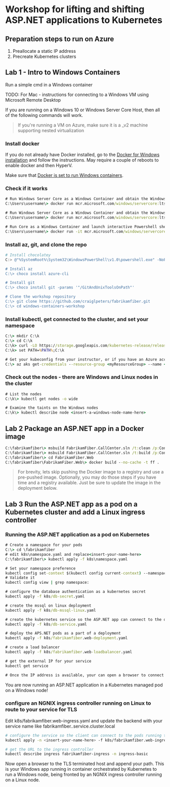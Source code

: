 # Workshop for lifting and shifting ASP.NET applications to Kubernetes

## Preparation steps to run on Azure

1. Preallocate a static IP address
1. Precreate Kubernetes clusters

## Lab 1 - Intro to Windows Containers

Run a simple cmd in a Windows container

TODO: For Mac - instructions for connecting to a Windows VM using Microsoft Remote Desktop

If you are running on a Windows 10 or Windows Server Core Host, then all of the following commands will work.
> If you're running a VM on Azure, make sure it is a _v2 machine supporting nested virtualization

### Install docker

If you do not already have Docker installed, go to the [Docker for Windows installation](https://hub.docker.com/editions/community/docker-ce-desktop-windows) and follow the instructions. May require a couple of reboots to enable docker and then HyperV.

Make sure that [Docker is set to run Windows containers](https://docs.docker.com/docker-for-windows/#switch-between-windows-and-linux-containers).

### Check if it works

```cmd
# Run Windows Server Core as a Windows Container and obtain the Windows Build information via ver
C:\Users\username\> docker run mcr.microsoft.com/windows/servercore:ltsc2019 cmd /c ver

# Run Windows Server Core as a Windows Container and obtain the Windows Build information via Powershell
C:\Users\username\> docker run mcr.microsoft.com/windows/servercore:ltsc2019 powershell [environment]::OSVersion.Version

# Run Core as a Windows Container and launch interactive Powershell shell
C:\Users\username\> docker run -it mcr.microsoft.com/windows/servercore:ltsc2019 powershell
```

### Install az, git, and clone the repo

```powershell
# Install chocolatey
C:> @"%SystemRoot%\System32\WindowsPowerShell\v1.0\powershell.exe" -NoProfile -InputFormat None -ExecutionPolicy Bypass -Command "iex ((New-Object System.Net.WebClient).DownloadString('https://chocolatey.org/install.ps1'))" && SET "PATH=%PATH%;%ALLUSERSPROFILE%\chocolatey\bin"

# Install az
C:\> choco install azure-cli

# Install git
C:\> choco install git -params '"/GitAndUnixToolsOnPath"'

# Clone the workshop repository
C:\> git clone https://github.com/craiglpeters/fabrikamfiber.git
C:\> cd windows-containers-workshop
```
### Install kubectl, get connected to the cluster, and set your namespace

```cmd
C:\> mkdir C:\k
C:\> cd C:\k
C:\k> curl -LO https://storage.googleapis.com/kubernetes-release/release/v1.14.0/bin/windows/amd64/kubectl.exe
C:\k> set PATH=%PATH%;C:\k

# Get your kubeconfig from your instructor, or if you have an Azure account follow the instructions in the [AKS docs](https://docs.microsoft.com/en-us/azure/aks/windows-container-cli) to create an AKS cluster with a Windows nodepool
C:\> az aks get-credentials --resource-group <myResourceGroup> --name <myAKSCluster>
```

### Check out the nodes - there are Windows and Linux nodes in the cluster
```cmd
# List the nodes
C:\k\> kubectl get nodes -o wide

# Examine the taints on the Windows nodes
C:\k\> kubectl describe node <insert-a-windows-node-name-here>
```

## Lab 2 Package an ASP.NET app in a Docker image

```cmd
C:\fabrikamfiber\> msbuild FabrikamFiber.CallCenter.sln /t:clean /p:Configuration=Release
C:\fabrikamfiber\> msbuild FabrikamFiber.CallCenter.sln /t:build /p:Configuration=Release /p:PublishProfile=FolderProfile /p:DeployOnBuild=true
C:\fabrikamfiber\> cd FabrikamFiber.Web
C:\fabrikamfiber\FabrikamFiber.Web\> docker build --no-cache -t ff .
```
> For brevity, lets skip pushing the Docker image to a registry and use a pre-pushed image. Optionally, you may do those steps if you have time and a registry available. Just be sure to update the image in the deployment below.

## Lab 3 Run the ASP.NET app as a pod on a Kubernetes cluster and add a Linux ingress controller

### Running the ASP.NET application as a pod on Kubernetes

```cmd
# Create a namespace for your pods
C:\> cd \fabrikamfiber
# edit k8s\namespace.yaml and replace<insert-your-name-here>
C:\fabrikamfiber\> kubectl apply -f k8s\namespace.yaml

# Set your namespace preference
kubectl config set-context $(kubectl config current-context) --namespace=<insert-your-name-here>
# Validate it
kubectl config view | grep namespace:

# configure the database authentication as a kubernetes secret
kubectl apply -f k8s/db-secret.yaml

# create the mssql on linux deployment
kubectl apply -f k8s/db-mssql-linux.yaml

# create the kubernetes service so the ASP.NET app can connect to the database
kubectl apply -f k8s/db-service.yaml

# deploy the APS.NET pods as a part of a deployment
kubectl apply -f k8s/fabrikamfiber.web-deployment.yaml

# create a load balancer
kubectl apply -f k8s/fabrikamfiber.web-loadbalancer.yaml

# get the external IP for your service
kubectl get service

# Once the IP address is available, your can open a browser to connect to your ASP.NET app running in an container on a Windows node
```
You  are now running an ASP.NET application in a Kubernetes managed pod on a Windows node!

### configure an NGNIX ingress controller running on Linux to route to your service for TLS

Edit k8s/fabrikamfiber.web-ingress.yaml and update the backend with your service name like fabrikamfiber.<insert-your-name-here>.service.cluster.local

```bash
# configure the service so the client can connect to the pods running the ASP.NET app
kubectl apply -n <insert-your-name-here> -f k8s/fabrikamfiber.web-ingress.yaml

# get the URL to the ingress controller
kubectl describe ingress fabrikamfiber-ingress -n ingress-basic 
```

Now  open a browser to the TLS terminated host and append your path. This is your Windows app running in container orchestrated by Kubernetes to run a Windows node, being fronted by an NGNIX ingress controller running on a Linux node.
